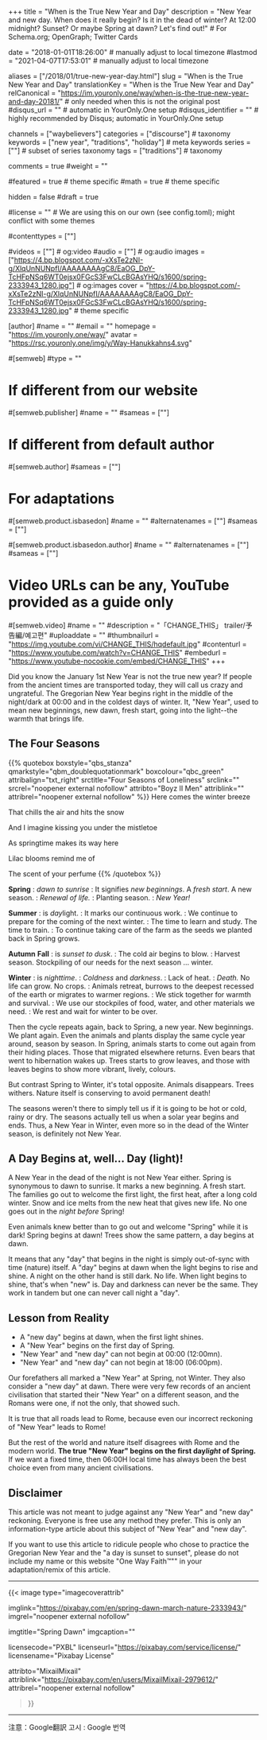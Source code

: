 +++
title = "When is the True New Year and Day"
description = "New Year and new day. When does it really begin? Is it in the dead of winter? At 12:00 midnight? Sunset? Or maybe Spring at dawn? Let's find out!"  # For Schema.org; OpenGraph; Twitter Cards

date = "2018-01-01T18:26:00"                          # manually adjust to local timezone
#lastmod = "2021-04-07T17:53:01"                 # manually adjust to local timezone

aliases = ["/2018/01/true-new-year-day.html"]
slug = "When is the True New Year and Day"
translationKey = "When is the True New Year and Day"
relCanonical = "https://im.youronly.one/way/when-is-the-true-new-year-and-day-20181/"                           # only needed when this is not the original post
#disqus_url = ""                                                    # automatic in YourOnly.One setup
#disqus_identifier = ""                                             # highly recommended by Disqus; automatic in YourOnly.One setup

channels = ["waybelievers"]
categories = ["discourse"]                           # taxonomy
keywords = ["new year", "traditions", "holiday"]                             # meta keywords
series = [""]                               # subset of series taxonomy
tags = ["traditions"]                                 # taxonomy

comments = true
#weight = ""

#featured = true                              # theme specific
#math = true                                  # theme specific

hidden = false
#draft = true

#license = ""                                 # We are using this on our own (see config.toml); might conflict with some themes

#contenttypes = [""]

#videos = [""]                                # og:video
#audio = [""]                                 # og:audio
images = ["https://4.bp.blogspot.com/-xXsTe2zNI-g/XlqUnNUNpfI/AAAAAAAAgC8/EaOG_DpY-TcHFpNSq6WT0ejsx0FGcS3FwCLcBGAsYHQ/s1600/spring-2333943_1280.jpg"]    # og:images
cover = "https://4.bp.blogspot.com/-xXsTe2zNI-g/XlqUnNUNpfI/AAAAAAAAgC8/EaOG_DpY-TcHFpNSq6WT0ejsx0FGcS3FwCLcBGAsYHQ/s1600/spring-2333943_1280.jpg"       # theme specific

[author]
#name = ""
#email = ""
homepage = "https://im.youronly.one/way/"
avatar = "https://rsc.youronly.one/img/y/Way-Hanukkahns4.svg"

#[semweb]
#type = ""

# If different from our website
#[semweb.publisher]
#name = ""
#sameas = [""]

# If different from default author
#[semweb.author]
#sameas = [""]

# For adaptations
#[semweb.product.isbasedon]
#name = ""
#alternatenames = [""]
#sameas = [""]

#[semweb.product.isbasedon.author]
#name = ""
#alternatenames = [""]
#sameas = [""]

# Video URLs can be any, YouTube provided as a guide only
#[semweb.video]
#name = ""
#description = "「CHANGE_THIS」 trailer/予告編/예고편"
#uploaddate = ""
#thumbnailurl = "https://img.youtube.com/vi/CHANGE_THIS/hqdefault.jpg"
#contenturl = "https://www.youtube.com/watch?v=CHANGE_THIS"
#embedurl = "https://www.youtube-nocookie.com/embed/CHANGE_THIS"
+++

Did you know the January 1st New Year is not the true new year? If people from the ancient times are transported today, they will call us crazy and ungrateful. The Gregorian New Year begins right in the middle of the night/dark at 00:00 and in the coldest days of winter. It, "New Year", used to mean new beginnings, new dawn, fresh start, going into the light--the warmth that brings life.

<!--more-->

## The Four Seasons
{{% quotebox boxstyle="qbs_stanza" qmarkstyle="qbm_doublequotationmark" boxcolour="qbc_green" attribalign="txt_right" srctitle="Four Seasons of Loneliness" srclink="" srcrel="noopener external nofollow" attribto="Boyz II Men" attriblink="" attribrel="noopener external nofollow" %}}
Here comes the winter breeze

That chills the air and hits the snow

And I imagine kissing you under the mistletoe

As springtime makes its way here

Lilac blooms remind me of

The scent of your perfume
{{% /quotebox %}}

**Spring**
: *dawn to sunrise*
: It signifies *new beginnings*. A *fresh start*. A new season.
: *Renewal of life.*
: Planting season.
: <em>New Year!</em>

**Summer**
: is *day*light.
: It marks our continuous work.
: We continue to prepare for the coming of the next winter.
: The time to learn and study. The time to train.
: To continue taking care of the farm as the seeds we planted back in Spring grows.

**Autumn**
**Fall**
: is *sunset to dusk*.
: The cold air begins to blow.
: Harvest season. Stockpiling of our needs for the next season … winter.

**Winter**
: is *nighttime*.
: *Coldness* and *darkness*.
: Lack of heat.
: *Death.* No life can grow. No crops.
: Animals retreat, burrows to the deepest recessed of the earth or migrates to warmer regions.
: We stick together for warmth and survival.
: We use our stockpiles of food, water, and other materials we need.
: We rest and wait for winter to be over.

Then the cycle repeats again, back to Spring, a new year. New beginnings. We plant again. Even the animals and plants display the same cycle year around, season by season. In Spring, animals starts to come out again from their hiding places. Those that migrated elsewhere returns. Even bears that went to hibernation wakes up. Trees starts to grow leaves, and those with leaves begins to show more vibrant, lively, colours.

But contrast Spring to Winter, it's total opposite. Animals disappears. Trees withers. Nature itself is conserving to avoid permanent death!

The seasons weren't there to simply tell us if it is going to be hot or cold, rainy or dry. The seasons actually tell us when a solar year begins and ends. Thus, a New Year in Winter, even more so in the dead of the Winter season, is definitely not New Year.

## A Day Begins at, well… Day (light)!
A New Year in the dead of the night is not New Year either. Spring is synonymous to dawn to sunrise. It marks a new beginning. A fresh start. The families go out to welcome the first light, the first heat, after a long cold winter. Snow and ice melts from the new heat that gives new life. No one goes out in the <i>night before</i> Spring!

Even animals knew better than to go out and welcome "Spring" while it is dark! Spring begins at dawn! Trees show the same pattern, a day begins at dawn.

It means that any "day" that begins in the night is simply out-of-sync with time (nature) itself. A "day" begins at dawn when the light begins to rise and shine. A night on the other hand is still dark. No life. When light begins to shine, that's when "new" is. Day and darkness can never be the same. They work in tandem but one can never call night a "day".

## Lesson from Reality
<ul class="custom_liststyle checkmark-heavy list-green">
  <li>A "new day" begins at dawn, when the first light shines.</li>
  <li>A "New Year" begins on the first day of Spring.</li>
  <li>"New Year" and "new day" can not begin at 00:00 (12:00mn).</li>
  <li>"New Year" and "new day" can not begin at 18:00 (06:00pm).</li>
</ul>

Our forefathers all marked a "New Year" at Spring, not Winter. They also consider a "new day" at dawn. There were very few records of an ancient civilisation that started their "New Year" on a different season, and the Romans were one, if not the only, that showed such.

It is true that all roads lead to Rome, because even our incorrect reckoning of "New Year" leads to Rome!

But the rest of the world and nature itself disagrees with Rome and the modern world. <b>The true "New Year" begins on the first day<i>light</i> of Spring.</b> If we want a fixed time, then 06:00H local time has always been the best choice even from many ancient civilisations.

## Disclaimer
This article was not meant to judge against any "New Year" and "new day" reckoning. Everyone is free use any method they prefer. This is only an information-type article about this subject of "New Year" and "new day".

If you want to use this article to ridicule people who chose to practice the Gregorian New Year and the "a day is sunset to sunset", please do not include my name or this website "One Way Faith™"" in your adaptation/remix of this article.

-------

{{< image
  type="imagecoverattrib"

  imglink="https://pixabay.com/en/spring-dawn-march-nature-2333943/"
  imgrel="noopener external nofollow"

  imgtitle="Spring Dawn"
  imgcaption=""

  licensecode="PXBL"
  licenseurl="https://pixabay.com/service/license/"
  licensename="Pixabay License"

  attribto="MixailMixail"
  attriblink="https://pixabay.com/en/users/MixailMixail-2979612/"
  attribrel="noopener external nofollow"
>}}

-------

注意：Google翻訳
고시 : Google 번역
